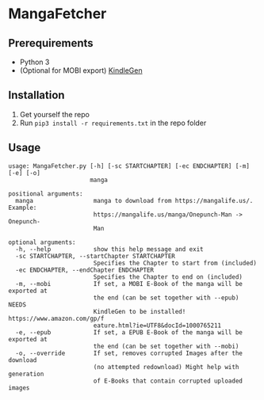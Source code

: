 # MangaFetcher

## Prerequirements
- Python 3
- (Optional for MOBI export) [KindleGen](https://www.amazon.com/gp/feature.html?ie=UTF8&docId=1000765211) 

## Installation
1. Get yourself the repo
2. Run ``pip3 install -r requirements.txt`` in the repo folder

## Usage
```
usage: MangaFetcher.py [-h] [-sc STARTCHAPTER] [-ec ENDCHAPTER] [-m] [-e] [-o]
                       manga

positional arguments:
  manga                 manga to download from https://mangalife.us/. Example:
                        https://mangalife.us/manga/Onepunch-Man -> Onepunch-
                        Man

optional arguments:
  -h, --help            show this help message and exit
  -sc STARTCHAPTER, --startChapter STARTCHAPTER
                        Specifies the Chapter to start from (included)
  -ec ENDCHAPTER, --endChapter ENDCHAPTER
                        Specifies the Chapter to end on (included)
  -m, --mobi            If set, a MOBI E-Book of the manga will be exported at
                        the end (can be set together with --epub) NEEDS
                        KindleGen to be installed! https://www.amazon.com/gp/f
                        eature.html?ie=UTF8&docId=1000765211
  -e, --epub            If set, a EPUB E-Book of the manga will be exported at
                        the end (can be set together with --mobi)
  -o, --override        If set, removes corrupted Images after the download
                        (no attempted redownload) Might help with generation
                        of E-Books that contain corrupted uploaded images
```
